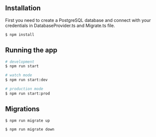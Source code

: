 ## Installation

First you need to create a PostgreSQL database and connect with your credentials in DatabaseProvider.ts and Migrate.ts file.

```bash
$ npm install
```

## Running the app

```bash
# development
$ npm run start

# watch mode
$ npm run start:dev

# production mode
$ npm run start:prod
```

## Migrations

```bash
$ npm run migrate up

$ npm run migrate down

```